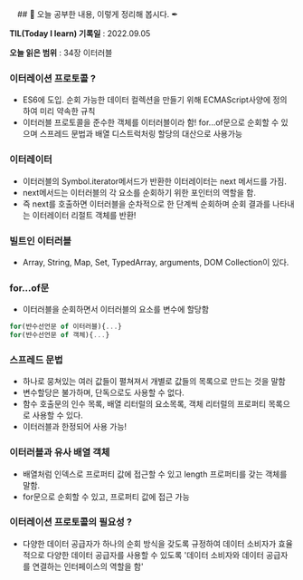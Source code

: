 　## 📕 오늘 공부한 내용, 이렇게 정리해 봅시다. ✒

**TIL(Today I learn) 기록일** : 2022.09.05

**오늘 읽은 범위** : 34장 이터러블

### 이터레이션 프로토콜 ? 
+ ES6에 도입. 순회 가능한 데이터 컬렉션을 만들기 위해 ECMAScript사양에 정의하여 미리 약속한 규칙
+ 이터러블 프로토콜을 준수한 객체를 이터러블이라 함! for...of문으로 순회할 수 있으며 스프레드 문법과 배열 디스트럭처링 할당의 대산으로 사용가능

### 이터레이터
+ 이터러블의 Symbol.iterator메서드가 반환한 이터레이터는 next 메서드를 가짐.
+ next메서드는 이터러블의 각 요소를 순회하기 위한 포인터의 역할을 함.
+ 즉 next를 호출하면 이터러블을 순차적으로 한 단계씩 순회하며 순회 결과를 나타내는 이터레이터 리절트 객체를 반환!

### 빌트인 이터러블
+ Array, String, Map, Set, TypedArray, arguments, DOM Collection이 있다.

### for...of문
+ 이터러블을 순회하면서 이터러블의 요소를 변수에 할당함
```js
for(뱐수선언문 of 이터러블){...}
for(뱐수선언문 of 객체){...}
```

### 스프레드 문법
+ 하나로 뭉쳐있는 여러 값들이 펼쳐져서 개별로 값들의 목록으로 만드는 것을 말함
+ 변수할당은 불가하며, 단독으로도 사용할 수 없다.
+ 함수 호출문의 인수 목록, 배열 리터럴의 요소목록, 객체 리터럴의 프로퍼티 목록으로 사용할 수 있다.
+ 이터러블과 한정되어 사용 가능!

### 이터러블과 유사 배열 객체
+ 배열처럼 인덱스로 프로퍼티 값에 접근할 수 있고 length 프로퍼티를 갖는 객체를 말함.
+ for문으로 순회할 수 있고, 프로퍼티 값에 접근 가능

### 이터레이션 프로토콜의 필요성 ?
+ 다양한 데이터 공급자가 하나의 순회 방식을 갖도록 규정하여 데이터 소비자가 효율적으로 다양한 데이터 공급자를 사용할 수 있도록 '데이터 소비자와 데이터 공급자를 연결하는 인터페이스의 역할을 함'

